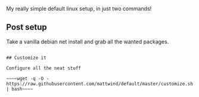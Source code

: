 My really simple default linux setup, in just two commands!

## Post setup

Take a vanilla debian net install and grab all the wanted packages.

~~~~su -c "wget -q -O - https://raw.githubusercontent.com/mattwind/default/master/post-setup.sh | bash"~~~~

## Customize it

Configure all the neat stuff

~~~~wget -q -O - https://raw.githubusercontent.com/mattwind/default/master/customize.sh | bash~~~~
